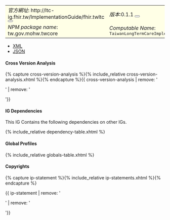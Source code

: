 <table class="grid rwd-table" style="background-color: #ffffe6;width: 100%;">
    <tbody>
    <tr>
      <td colspan="4"><i>官方網址</i>: <span class="copy-text">http://ltc-ig.fhir.tw/ImplementationGuide/fhir.twltc<button title="" class="btn-copy" data-clipboard-text="http://ltc-ig.fhir.tw/ImplementationGuide/fhir.twltc" data-original-title="複製URL"></button></span></td>
      <td><i>版本</i>:<span class="copy-text">0.1.1 <button title="" class="btn-copy" data-clipboard-text="http://ltc-ig.fhir.tw/ImplementationGuide/fhir.twltc|0.1.1" data-original-title="複製含版本資訊的URL"></button></span></td>
    </tr>
    <tr>
      <td colspan="4"><i>NPM package name</i>: tw.gov.mohw.twcore</td>
      <td><i>Computable Name</i>: <span style="font-family: monospace;">TaiwanLongTermCareImplementationGuide</span></td>
    </tr>
  </tbody>
</table>

- [XML](ImplementationGuide-fhir.twltc.xml)
- [JSON](ImplementationGuide-fhir.twltc.json)

#### Cross Version Analysis

{% capture cross-version-analysis %}{% include_relative cross-version-analysis.xhtml %}{% endcapture %}{{ cross-version-analysis | remove: '<p>' | remove: '</p>'}}

#### IG Dependencies

This IG Contains the following dependencies on other IGs.

{% include_relative dependency-table.xhtml %}

#### Global Profiles

{% include_relative globals-table.xhtml %}

#### Copyrights

{% capture ip-statement %}{% include_relative ip-statements.xhtml %}{% endcapture %}

{{ ip-statement | remove: '<p>' | remove: '</p>'}}